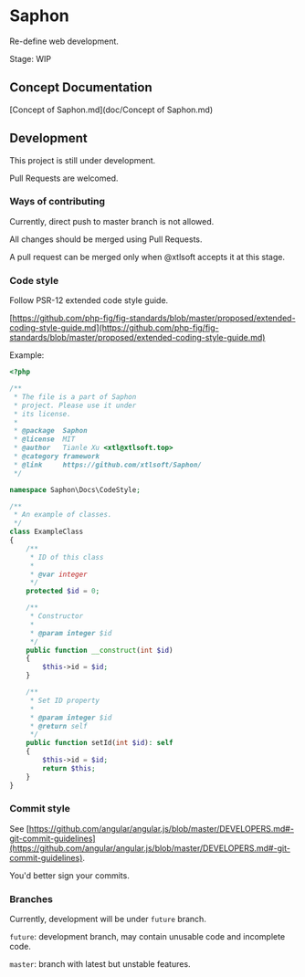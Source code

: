# Saphon

Re-define web development.

Stage: WIP

## Concept Documentation

[Concept of Saphon.md](doc/Concept of Saphon.md)

## Development

This project is still under development.

Pull Requests are welcomed.

### Ways of contributing

Currently, direct push to master branch is not allowed.

All changes should be merged using Pull Requests.

A pull request can be merged only when @xtlsoft accepts it at this stage.

### Code style

Follow PSR-12 extended code style guide.

[https://github.com/php-fig/fig-standards/blob/master/proposed/extended-coding-style-guide.md](https://github.com/php-fig/fig-standards/blob/master/proposed/extended-coding-style-guide.md)

Example:

```php
<?php

/**
 * The file is a part of Saphon
 * project. Please use it under
 * its license.
 *
 * @package  Saphon
 * @license  MIT
 * @author   Tianle Xu <xtl@xtlsoft.top>
 * @category framework
 * @link     https://github.com/xtlsoft/Saphon/
 */

namespace Saphon\Docs\CodeStyle;

/**
 * An example of classes.
 */
class ExampleClass
{
    /**
     * ID of this class
     *
     * @var integer
     */
    protected $id = 0;

    /**
     * Constructor
     *
     * @param integer $id
     */
    public function __construct(int $id)
    {
        $this->id = $id;
    }

    /**
     * Set ID property
     *
     * @param integer $id
     * @return self
     */
    public function setId(int $id): self
    {
        $this->id = $id;
        return $this;
    }
}
```

### Commit style

See [https://github.com/angular/angular.js/blob/master/DEVELOPERS.md#-git-commit-guidelines](https://github.com/angular/angular.js/blob/master/DEVELOPERS.md#-git-commit-guidelines).

You'd better sign your commits.

### Branches

Currently, development will be under `future` branch.

`future`: development branch, may contain unusable code and incomplete code.

`master`: branch with latest but unstable features.
